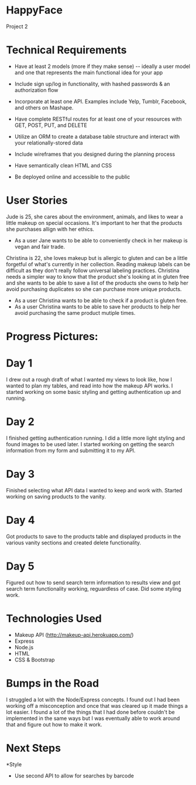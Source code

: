 # HappyFace
Project 2

# Technical Requirements

* Have at least 2 models (more if they make sense) -- ideally a user model and one that represents the main functional idea for your app

* Include sign up/log in functionality, with hashed passwords & an authorization flow

* Incorporate at least one API. Examples include Yelp, Tumblr, Facebook, and others on Mashape.

* Have complete RESTful routes for at least one of your resources with GET, POST, PUT, and DELETE

* Utilize an ORM to create a database table structure and interact with your relationally-stored data

* Include wireframes that you designed during the planning process

* Have semantically clean HTML and CSS

* Be deployed online and accessible to the public

# User Stories
Jude is 25, she cares about the environment, animals, and likes to wear a little makeup on special occasions. It's important to her that the products she purchases allign with her ethics.
  * As a user Jane wants to be able to conveniently check in her makeup is vegan and fair trade.

Christina is 22, she loves makeup but is allergic to gluten and can be a little forgetful of what's currently in her collection. Reading makeup labels can be difficult as they don't really follow universal labeling practices. Christina needs a simpler way to know that the product she's looking at in gluten free and she wants to be able to save a list of the products she owns to help her avoid purchasing duplicates so she can purchase more unique products.
  * As a user Christina wants to be able to check if a product is gluten free.
  * As a user Christina wants to be able to save her products to help her avoid purchasing the same product mutiple times.

# Progress Pictures:

# Day 1
I drew out a rough draft of what I wanted my views to look like, how I wanted to plan my tables, and read into how the makeup API works. I started working on some basic styling and getting authentication up and running.

# Day 2
I finished getting authentication running. I did a little more light styling and found images to be used later. I started working on getting the search information from my form and submitting it to my API.

# Day 3
Finished selecting what API data I wanted to keep and work with. Started working on saving products to the vanity.

# Day 4
Got products to save to the products table and displayed products in the various vanity sections and created delete functionality.

# Day 5
Figured out how to send search term information to results view and got search term functionality working, reguardless of case. Did some styling work.

# Technologies Used

* Makeup API (http://makeup-api.herokuapp.com/)
* Express
* Node.js
* HTML
* CSS & Bootstrap

# Bumps in the Road

I struggled a lot with the Node/Express concepts. I found out I had been working off a misconception and once that was cleared up it made things a lot easier. I found a lot of the things that I had done before couldn't be implemented in the same ways but I was eventually able to work around that and figure out how to make it work.

# Next Steps

*Style

* Use second API to allow for searches by barcode
